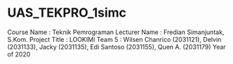 # UAS_TEKPRO_1simc
Course Name : Teknik Pemrograman
Lecturer Name : Fredian Simanjuntak, S.Kom.
Project Title : LOOKIMI
Team 5 : Wilsen Chanrico (2031121), Delvin (2031133), Jacky (2031135), Edi Santoso (2031155), Quen A. (2031179)
Year of 2020
